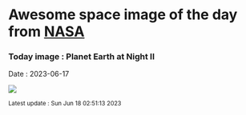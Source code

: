 
# Awesome space image of the day from [NASA](https://api.nasa.gov/)

### Today image : Planet Earth at Night II
Date : 2023-06-17

![](https://www.youtube.com/embed/zIqG42AD4Gw?rel=0)

<small>Latest update : Sun Jun 18 02:51:13 2023</small>
        